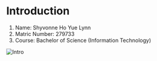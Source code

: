 # Introduction

1. Name: Shyvonne Ho Yue Lynn
1. Matric Number: 279733
1. Course: Bachelor of Science (Information Technology)

![Intro](/image-handler.jpg)
